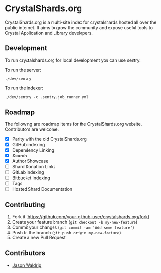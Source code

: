 # CrystalShards.org

CrystalShards.org is a multi-site index for crystalshards hosted all over the
public internet. It aims to grow the community and expose useful tools to Crystal
Application and Library developers.

## Development

To run crystalshards.org for local development you can use sentry.

To run the server:
```
./dev/sentry
```

To run the indexer:
```
./dev/sentry -c .sentry.job_runner.yml
```

## Roadmap

The following are roadmap items for the CrystalShards.org website. Contributors
are welcome.

* [x] Parity with the old CrystalShards.org
* [x] GitHub indexing
* [x] Dependency Linking
* [x] Search
* [x] Author Showcase
* [ ] Shard Donation Links
* [ ] GitLab indexing
* [ ] Bitbucket indexing
* [ ] Tags
* [ ] Hosted Shard Documentation

## Contributing

1. Fork it (<https://github.com/your-github-user/crystalshards.org/fork>)
2. Create your feature branch (`git checkout -b my-new-feature`)
3. Commit your changes (`git commit -am 'Add some feature'`)
4. Push to the branch (`git push origin my-new-feature`)
5. Create a new Pull Request

## Contributors

- [Jason Waldrip](https://github.com/jwaldrip)
